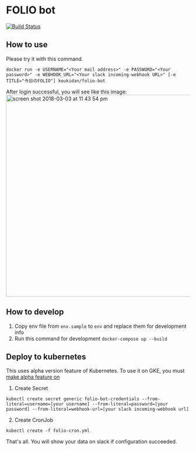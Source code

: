 FOLIO bot
=====

[![Build Status](https://travis-ci.org/kouki-dan/Folio-bot.svg?branch=master)](https://travis-ci.org/kouki-dan/Folio-bot)

## How to use
Please try it with this command.
```
docker run -e USERNAME="<Your mail address>" -e PASSWORD="<Your password>" -e WEBHOOK_URL="<Your slack incoming-webhook URL>" [-e TITLE="今日のFOLIO"] koukidan/folio-bot
```

After login successful, you will see like this image:   
<img width="553" alt="screen shot 2018-03-03 at 11 43 54 pm" src="https://user-images.githubusercontent.com/1401711/36935689-1b5c807a-1f3e-11e8-96f3-eefb6bf3ea1b.png">


## How to develop
1. Copy env file from `env.sample` to `env` and replace them for development info
2. Run this command for development `docker-compose up --build`


## Deploy to kubernetes
This uses alpha version feature of Kubernetes.
To use it on GKE, you must [make alpha feature on](https://cloud.google.com/container-engine/docs/alpha-clusters)

1. Create Secret
```
kubectl create secret generic folio-bot-credentials --from-literal=username=[your username] --from-literal=password=[your password] --from-literal=webhook-url=[your slack incoming-webhook url]
```

2. Create CronJob
```
kubectl create -f folio-cron.yml
```

That's all. You will show your data on slack if configuration succeeded.

